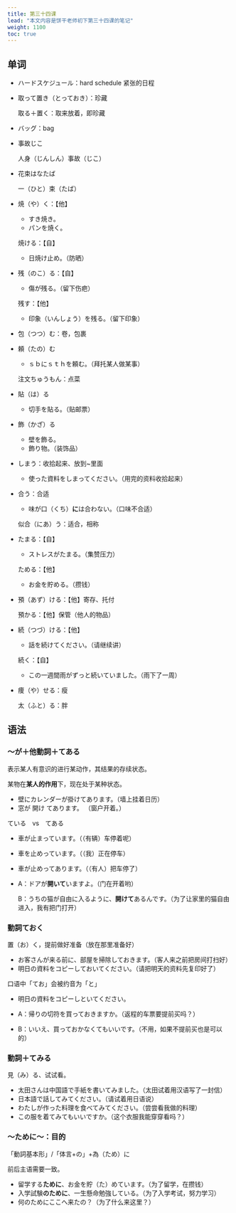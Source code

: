 ```yaml
---
title: 第三十四课
lead: "本文内容是饼干老师初下第三十四课的笔记"
weight: 1100
toc: true
---
```


## 单词

- ハードスケジュール：hard schedule 紧张的日程

- 取って置き（とっておき）：珍藏

  取る＋置く：取来放着，即珍藏

- バッグ：bag

- 事故じこ

  人身（じんしん）事故（じこ）

- 花束はなたば

  一（ひと）束（たば）

- 焼（や）く：【他】

  - すき焼き。
  - パンを焼く。

  焼ける：【自】

  - 日焼け止め。（防晒）

- 残（のこ）る：【自】

  - 傷が残る。（留下伤疤）

  残す：【他】

  - 印象（いんしょう）を残る。（留下印象）

- 包（つつ）む：卷，包裹

- 頼（たの）む

  - ｓｂにｓｔｈを頼む。（拜托某人做某事）

  注文ちゅうもん：点菜

- 貼（は）る

  - 切手を貼る。（贴邮票）

- 飾（かざ）る

  - 壁を飾る。
  - 飾り物。（装饰品）

- しまう：收拾起来、放到\~里面

  - 使った資料をしまってください。（用完的资料收拾起来）

- 合う：合适

  - 味が口（くち）**に**は合わない。（口味不合适）

  似合（にあ）う：适合，相称

- たまる：【自】

  - ストレスがたまる。（集赞压力）

  ためる：【他】

  - お金を貯める。（攒钱）

- 預（あず）ける：【他】寄存、托付

  預かる：【他】保管（他人的物品）

- 続（つづ）ける：【他】

  - 話を続けてください。（请继续讲）

  続く：【自】

  - この一週間雨がずっと続いていました。（雨下了一周）

- 痩（や）せる：瘦

  太（ふと）る：胖

## 语法

### ～が＋他動詞＋てある

表示某人有意识的进行某动作，其结果的存续状态。

某物在**某人的作用**下，现在处于某种状态。

- 壁にカレンダーが掛けてあります。（墙上挂着日历）
- 窓が 開け てあります。 （窗户开着。）

ている　vs　てある

- 車が止まっています。（（有辆）车停着呢）

- 車を止めっています。（（我）正在停车）

- 車が止めってあります。（（有人）把车停了）

- A：ドアが**開いて**いますよ。（门在开着哟）

  B：うちの猫が自由に入るように、**開けて**あるんです。（为了让家里的猫自由进入，我有把门打开）

### 動詞ておく

置（お）く，提前做好准备（放在那里准备好）

- お客さんが来る前に、部屋を掃除しておきます。（客人来之前把房间打扫好）
- 明日の資料をコピーしておいてください。（请把明天的资料先复印好了）

口语中「てお」会被约音为「と」

- 明日の資料をコピーしといてください。

- A：帰りの切符を買っておきますか。（返程的车票要提前买吗？）
- B：いいえ、買っておかなくてもいいです。（不用，如果不提前买也是可以的）

### 動詞＋てみる

見（み）る、试试看。

- 太田さんは中国語で手紙を書いてみました。（太田试着用汉语写了一封信）
- 日本語で話してみてください。（请试着用日语说）
- わたしが作った料理を食べてみてください。（尝尝看我做的料理）
- この服を着てみてもいいですか。（这个衣服我能穿穿看吗？）

### ～ために～：目的

「動詞基本形」/「体言+の」+為（ため）に

前后主语需要一致。

- 留学する**ために**、お金を貯（た）めています。（为了留学，在攒钱）
- 入学試験**のために**、一生懸命勉強している。（为了入学考试，努力学习）
- 何のためにここへ来たの？（为了什么来这里？）
